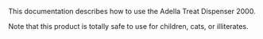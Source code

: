 This documentation describes how to use the Adella Treat Dispenser 2000.

Note that this product is totally safe to use for children, cats, or illiterates.

